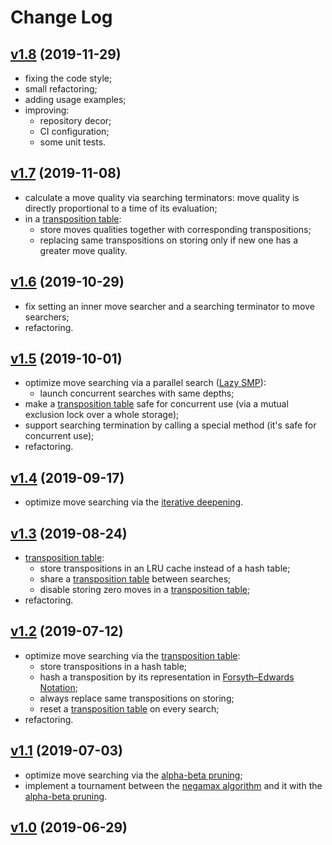 # Change Log

## [v1.8](https://github.com/thewizardplusplus/go-chess-minimax/tree/v1.8) (2019-11-29)

- fixing the code style;
- small refactoring;
- adding usage examples;
- improving:
  - repository decor;
  - CI configuration;
  - some unit tests.

## [v1.7](https://github.com/thewizardplusplus/go-chess-minimax/tree/v1.7) (2019-11-08)

- calculate a move quality via searching terminators: move quality is directly proportional to a time of its evaluation;
- in a [transposition table](https://www.chessprogramming.org/Transposition_Table):
  - store moves qualities together with corresponding transpositions;
  - replacing same transpositions on storing only if new one has a greater move quality.

## [v1.6](https://github.com/thewizardplusplus/go-chess-minimax/tree/v1.6) (2019-10-29)

- fix setting an inner move searcher and a searching terminator to move searchers;
- refactoring.

## [v1.5](https://github.com/thewizardplusplus/go-chess-minimax/tree/v1.5) (2019-10-01)

- optimize move searching via a parallel search ([Lazy SMP](https://www.chessprogramming.org/Iterative_Deepening)):
  - launch concurrent searches with same depths;
- make a [transposition table](https://www.chessprogramming.org/Transposition_Table) safe for concurrent use (via a mutual exclusion lock over a whole storage);
- support searching termination by calling a special method (it's safe for concurrent use);
- refactoring.

## [v1.4](https://github.com/thewizardplusplus/go-chess-minimax/tree/v1.4) (2019-09-17)

- optimize move searching via the [iterative deepening](https://www.chessprogramming.org/Iterative_Deepening).

## [v1.3](https://github.com/thewizardplusplus/go-chess-minimax/tree/v1.3) (2019-08-24)

- [transposition table](https://www.chessprogramming.org/Transposition_Table):
  - store transpositions in an LRU cache instead of a hash table;
  - share a [transposition table](https://www.chessprogramming.org/Transposition_Table) between searches;
  - disable storing zero moves in a [transposition table](https://www.chessprogramming.org/Transposition_Table);
- refactoring.

## [v1.2](https://github.com/thewizardplusplus/go-chess-minimax/tree/v1.2) (2019-07-12)

- optimize move searching via the [transposition table](https://www.chessprogramming.org/Transposition_Table):
  - store transpositions in a hash table;
  - hash a transposition by its representation in [Forsyth–Edwards Notation](https://en.wikipedia.org/wiki/Forsyth–Edwards_Notation);
  - always replace same transpositions on storing;
  - reset a [transposition table](https://www.chessprogramming.org/Transposition_Table) on every search;
- refactoring.

## [v1.1](https://github.com/thewizardplusplus/go-chess-minimax/tree/v1.1) (2019-07-03)

- optimize move searching via the [alpha-beta pruning](https://www.chessprogramming.org/Alpha-Beta);
- implement a tournament between the [negamax algorithm](https://www.chessprogramming.org/Negamax) and it with the [alpha-beta pruning](https://www.chessprogramming.org/Alpha-Beta).

## [v1.0](https://github.com/thewizardplusplus/go-chess-minimax/tree/v1.0) (2019-06-29)
